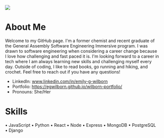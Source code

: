 
<img src="https://i.imgur.com/ntJRb7a.png">


# About Me 
Welcome to my GitHub page. I'm a former chemist and recent graduate of the General Assembly Software Engineering Immersive program. I was drawn to software engineering when considering a career change because I love how challenging and fast paced it is. I'm looking forward to a career in tech where I am always learning new skills and challenging myself every day. Outside of coding, I like to read books, go running and hiking, and crochet. Feel free to reach out if you have any questions!

- LinkedIn: www.linkedin.com/in/emily-g-wilborn
- Portfolio: https://egwilborn.github.io/wilborn-portfolio/
- Pronouns: She/Her

# Skills
• JavaScript
• Python
• React
• Node
• Express
• MongoDB
• PostgreSQL
• Django

